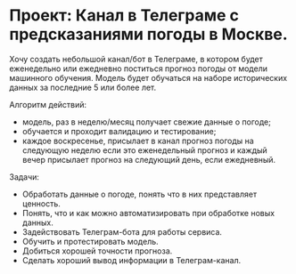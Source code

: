# Проект: Канал в Телеграме с предсказаниями погоды в Москве.

Хочу создать небольшой канал/бот в Телеграме, в котором будет еженедельно или ежедневно поститься прогноз погоды от модели машинного обучения. Модель будет обучаться на наборе исторических данных за последние 5 или более лет.

Алгоритм действий:
- модель, раз в неделю/месяц получает свежие данные о погоде;
- обучается и проходит валидацию и тестирование;
- каждое воскресенье, присылает в канал прогноз погоды на следующую неделю если это еженедельный прогноз и каждый вечер присылает прогноз на следующий день, если ежедневный.

Задачи:
- Обработать данные о погоде, понять что в них представляет ценность.
- Понять, что и как можно автоматизировать при обработке новых данных.
- Задействовать Телеграм-бота для работы сервиса.
- Обучить и протестировать модель.
- Добиться хорошей точности прогноза.
- Сделать хороший вывод информации в Телеграм-канал.
